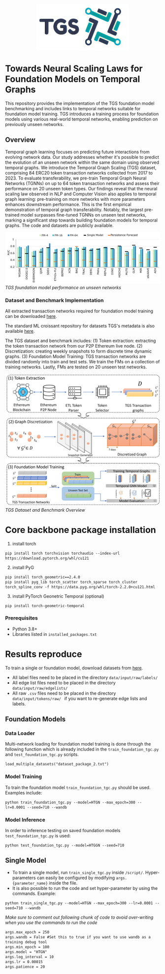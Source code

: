 <p align="center">
  <img width="300" height="150" src="https://github.com/benjaminnNgo/ScalingTGNs/blob/main/pic/TGS_Logo.png">
</p>

# Towards Neural Scaling Laws for Foundation Models on Temporal Graphs

This repository provides the implementation of the TGS foundation model benchmarking and includes links to temporal networks suitable for foundation model training. TGS introduces a training process for foundation models using various real-world temporal networks, enabling prediction on previously unseen networks.

## Overview
Temporal graph learning focuses on predicting future interactions from evolving network data. Our study addresses whether it's possible to predict the evolution of an unseen network within the same domain using observed temporal graphs. We introduce the Temporal Graph Scaling (TGS) dataset, comprising 84 ERC20 token transaction networks collected from 2017 to 2023. To evaluate transferability, we pre-train Temporal Graph Neural Networks (TGNNs) on up to 64 token transaction networks and assess their performance on 20 unseen token types. Our findings reveal that the neural scaling law observed in NLP and Computer Vision also applies to temporal graph learning: pre-training on more networks with more parameters enhances downstream performance. This is the first empirical demonstration of temporal graph transferability. Notably, the largest pre-trained model surpasses fine-tuned TGNNs on unseen test networks, marking a significant step towards building foundation models for temporal graphs. The code and datasets are publicly available.

![](https://github.com/benjaminnNgo/ScalingTGNs/blob/main/pic/img_1.png)
*TGS foundation model performance on unseen networks*

### Dataset and Benchmark Implementation 
All extracted transaction networks required for foundation model training can be downloaded [here](https://zenodo.org/doi/10.5281/zenodo.11455827).

The standard ML croissant repository for datasets TGS's metadata is also available [here](https://huggingface.co/datasets/ntgbaoo/Temporal_Graph_Scaling_TGS_Benchmark).

The TGS dataset and benchmark includes: 
(1) Token extraction: extracting the token transaction network from our P2P Ethereum live node. 
(2) Discretization: creating weekly snapshots to form discrete time dynamic graphs. 
(3) Foundation Model Training: TGS transaction networks are divided randomly into train and test sets. We train the FMs on a collection of training networks. Lastly, FMs are tested on 20 unseen test networks.

![](https://github.com/benjaminnNgo/ScalingTGNs/blob/main/pic/img_2.jpg)
*TGS Dataset and Benchmark Overview*

# Core backbone package installation

1. install torch

```
pip install torch torchvision torchaudio --index-url https://download.pytorch.org/whl/cu121
```

2. install PyG

```
pip install torch_geometric==2.4.0
pip install pyg_lib torch_scatter torch_sparse torch_cluster torch_spline_conv -f https://data.pyg.org/whl/torch-2.2.0+cu121.html
```

3. install PyTorch Geonetric Temporal (optional)

```
pip install torch-geometric-temporal
```
### Prerequisites

- Python 3.8+
- Libraries listed in `installed_packages.txt`

# Results reproduce
To train a single or foundation model, download datasets from [here](https://zenodo.org/doi/10.5281/zenodo.11455827).
- All label files need to be placed in the directory `data/input/raw/labels/ `
- All edge list files need to be placed in the directory `data/input/raw/edgelists/ `
- All raw `.csv` files need to be placed in the directory `data/input/tokens/raw/ ` if you want to re-generate edge lists and labels.

## Foundation Models
### Data Loader
Multi-network loading for  foundation model training is done through the following function which is already included in the `train_foundation_tgc.py` and `test_foundation_tgc.py` scripts.
```
load_multiple_datasets("dataset_package_2.txt")
```

### Model Training
To train the foundation model `train_foundation_tgc.py` should be used. Examples include:
```
python train_foundation_tgc.py --model=HTGN --max_epoch=300 --lr=0.0001 --seed=710 --wandb
```
### Model Inference
In order to inference testing on saved foundation models `test_foundation_tgc.py` is used:

```
python test_foundation_tgc.py --model=HTGGN --seed=710
```

## Single Model
- To train a single model, run  `train_single_tgc.py` inside `/script/`. Hyper-parameters can easily be configured by modifying `args.{parameter_name}` inside the file.
- It is also possible to run the code and set hyper-parameter by using the commands. Example:
```
python train_single_tgc.py --model=HTGN --max_epoch=300 --lr=0.0001 --seed=710 --wandb
```
*Make sure to comment out following chunk of code to avoid over-writing when you use the commands to run the code*
```
args.max_epoch = 250
args.wandb = False #Set this to true if you want to use wandb as a training debug tool
args.min_epoch = 100
args.model = "HTGN"
args.log_interval = 10
args.lr = 0.00015
args.patience = 20
```


